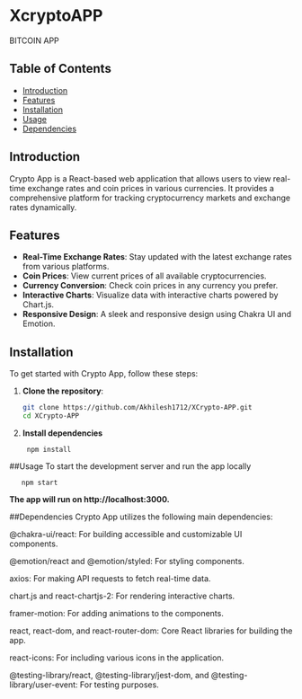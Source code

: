 # XcryptoAPP
BITCOIN APP

## Table of Contents

- [Introduction](#introduction)
- [Features](#features)
- [Installation](#installation)
- [Usage](#usage)
- [Dependencies](#dependencies)


## Introduction

Crypto App is a React-based web application that allows users to view real-time exchange rates and coin prices in various currencies. It provides a comprehensive platform for tracking cryptocurrency markets and exchange rates dynamically.

## Features

- **Real-Time Exchange Rates**: Stay updated with the latest exchange rates from various platforms.
- **Coin Prices**: View current prices of all available cryptocurrencies.
- **Currency Conversion**: Check coin prices in any currency you prefer.
- **Interactive Charts**: Visualize data with interactive charts powered by Chart.js.
- **Responsive Design**: A sleek and responsive design using Chakra UI and Emotion.

## Installation

To get started with Crypto App, follow these steps:

1. **Clone the repository**:
   ```bash
   git clone https://github.com/Akhilesh1712/XCrypto-APP.git
   cd XCrypto-APP

2. **Install dependencies**

        npm install
##Usage
To start the development server and run the app locally

       npm start
**The app will run on http://localhost:3000.**


##Dependencies
Crypto App utilizes the following main dependencies:

@chakra-ui/react: For building accessible and customizable UI components.

@emotion/react and @emotion/styled: For styling components.

axios: For making API requests to fetch real-time data.

chart.js and react-chartjs-2: For rendering interactive charts.

framer-motion: For adding animations to the components.

react, react-dom, and react-router-dom: Core React libraries for building the app.

react-icons: For including various icons in the application.

@testing-library/react, @testing-library/jest-dom, and @testing-library/user-event: For testing purposes.
